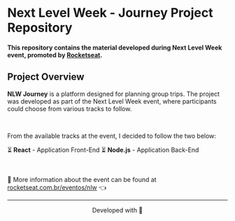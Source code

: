 # Next Level Week - Journey Project Repository

#### This repository contains the material developed during Next Level Week event, promoted by [Rocketseat](https://www.rocketseat.com.br/).

## Project Overview

**NLW Journey** is a platform designed for planning group trips. The project was developed as part of the Next Level Week event, where participants could choose from various tracks to follow.

<br>

From the available tracks at the event, I decided to follow the two below:

⏳ **React** - Application Front-End
⏳ **Node.js** - Application Back-End


<br>

:mag_right: More information about the event can be found at [rocketseat.com.br/eventos/nlw](https://www.rocketseat.com.br/eventos/nlw) 👈

---

<p align="center">Developed with 💙</p>
